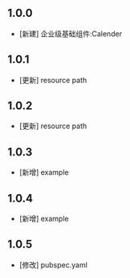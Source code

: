 <!--
 * @Author: lipeng 1162423147@qq.com
 * @Date: 2023-09-23 18:37:25
 * @LastEditors: lipeng 1162423147@qq.com
 * @LastEditTime: 2023-10-10 13:56:40
 * @FilePath: /phoenix_calendar/CHANGELOG.md
 * @Description: 这是默认设置,请设置`customMade`, 打开koroFileHeader查看配置 进行设置: https://github.com/OBKoro1/koro1FileHeader/wiki/%E9%85%8D%E7%BD%AE
-->
## 1.0.0

* [新建] 企业级基础组件:Calender

## 1.0.1

* [更新] resource path

## 1.0.2

* [更新] resource path

## 1.0.3

* [新增] example


## 1.0.4

* [新增] example

## 1.0.5

* [修改] pubspec.yaml 